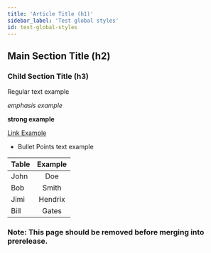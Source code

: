 ```yaml
---
title: 'Article Title (h1)'
sidebar_label: 'Test global styles'
id: test-global-styles
---
```


## Main Section Title (h2)

### Child Section Title (h3)

Regular text example

*emphasis example*

**strong example**


[Link Example](./00_test-page.md)

- Bullet Points text example

| Table	| Example | 
|--------------|:-----:|
| John	| Doe |
| Bob	| Smith |
| Jimi	| Hendrix |
| Bill	| Gates |

### **Note:** This page should be removed before merging into prerelease.